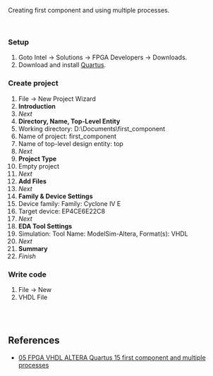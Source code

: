 Creating first component and using multiple processes.

<br>


### Setup

1. Goto Intel -> Solutions -> FPGA Developers -> Downloads.
2. Download and install [Quartus].


### Create project

1. File -> New Project Wizard
1. **Introduction**
1. *Next*
1. **Directory, Name, Top-Level Entity**
1. Working directory: D:\Documents\first_component
1. Name of project: first_component
1. Name of top-level design entity: top
1. *Next*
1. **Project Type**
1. Empty project
1. *Next*
1. **Add Files**
1. *Next*
1. **Family & Device Settings**
1. Device family: Family: Cyclone IV E
1. Target device: EP4CE6E22C8
1. *Next*
1. **EDA Tool Settings**
1. Simulation: Tool Name: ModelSim-Altera, Format(s): VHDL
1. *Next*
1. **Summary**
1. *Finish*


### Write code

1. File -> New
1. VHDL File

<br>
<br>


## References

- [05 FPGA VHDL ALTERA Quartus 15 first component and multiple processes](https://www.youtube.com/watch?v=j7XHAGj_pxc)


[Quartus]: https://www.intel.com/content/www/us/en/programmable/downloads/download-center.html
